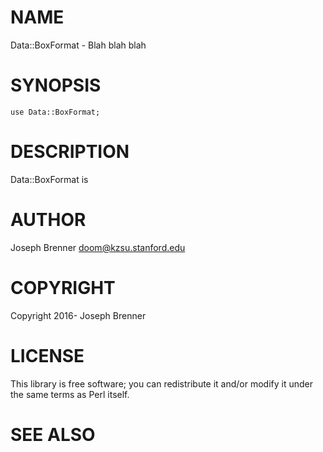 # NAME

Data::BoxFormat - Blah blah blah

# SYNOPSIS

    use Data::BoxFormat;

# DESCRIPTION

Data::BoxFormat is

# AUTHOR

Joseph Brenner <doom@kzsu.stanford.edu>

# COPYRIGHT

Copyright 2016- Joseph Brenner

# LICENSE

This library is free software; you can redistribute it and/or modify
it under the same terms as Perl itself.

# SEE ALSO
